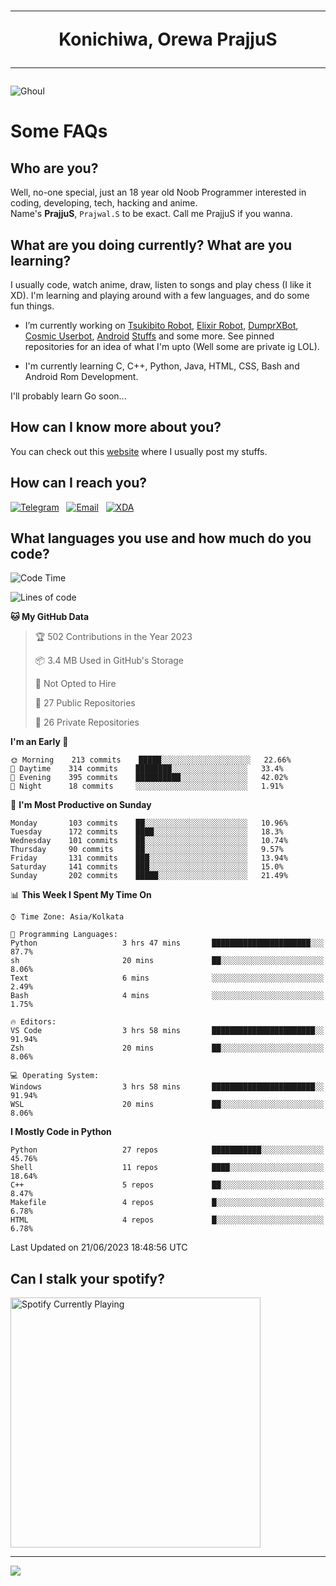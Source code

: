 <h1 align="center"><hr>Konichiwa, Orewa PrajjuS<hr></h1>


<img src="https://telegra.ph/file/6041d22c64479ee5ff802.jpg" alt="Ghoul"/>


<h1>Some FAQs</h1>


<h2>Who are you?</h2>

Well, no-one special, just an 18 year old Noob Programmer interested in coding, developing, tech, hacking and anime.
<br>
Name's <b>PrajjuS</b>, <code>Prajwal.S</code> to be exact. Call me PrajjuS if you wanna.


<h2>What are you doing currently? What are you learning?</h2>

I usually code, watch anime, draw, listen to songs and play chess (I like it XD). I'm learning and playing around with a few languages, and do some fun things.

- I’m currently working on <a href="Https://t.me/PrajjuSAssistantBot">Tsukibito Robot</a>, <a href="https://t.me/projectelixir_bot">Elixir Robot</a>, <a href="https://t.me/DumprXBot">DumprXBot</a>, <a href="https://github.com/SkyLab-Devs/CosmicUserbot">Cosmic Userbot</a>, <a href="https://github.com/Noob-OS">Android</a> <a href="https://github.com/PrajjuS/device_xiaomi_vince">Stuffs</a> and some more. See pinned repositories for an idea of what I'm upto (Well some are private ig LOL).

- I'm currently learning C, C++, Python, Java, HTML, CSS, Bash and Android Rom Development.

I'll probably learn Go soon...


<h2>How can I know more about you?</h2>

You can check out this <a href="https://prajjus.site">website</a> where I usually post my stuffs.


<h2>How can I reach you?</h2>

<a href="https://t.me/PrajjuS"><img src="https://img.shields.io/badge/PrajjuS-2CA5E0?style=flat-square&logo=telegram&logoColor=white" alt="Telegram"/></a>&nbsp;&nbsp;&nbsp;<a href="theprajjus@gmail.com"><img src="https://img.shields.io/badge/theprajjus@gmail.com-D14836?style=flat-square&logo=gmail&logoColor=white" alt="Email"/></a>&nbsp;&nbsp;&nbsp;<a href="https://forum.xda-developers.com/m/prajjus.10388799/"><img src="https://img.shields.io/badge/PrajjuS-F59714?style=flat-square&logo=xda-developers&logoColor=white" alt="XDA"/></a>


<h2>What languages you use and how much do you code?</h2>

<!--START_SECTION:waka-->
![Code Time](http://img.shields.io/badge/Code%20Time-351%20hrs%2011%20mins-blue)

![Lines of code](https://img.shields.io/badge/From%20Hello%20World%20I%27ve%20Written-38%20Thousand%20lines%20of%20code-blue)

**🐱 My GitHub Data** 

> 🏆 502 Contributions in the Year 2023
 > 
> 📦 3.4 MB Used in GitHub's Storage 
 > 
> 🚫 Not Opted to Hire
 > 
> 📜 27 Public Repositories 
 > 
> 🔑 26 Private Repositories  
 > 
**I'm an Early 🐤** 

```text
🌞 Morning    213 commits    █████░░░░░░░░░░░░░░░░░░░░   22.66% 
🌆 Daytime    314 commits    ████████░░░░░░░░░░░░░░░░░   33.4% 
🌃 Evening    395 commits    ██████████░░░░░░░░░░░░░░░   42.02% 
🌙 Night      18 commits     ░░░░░░░░░░░░░░░░░░░░░░░░░   1.91%

```
📅 **I'm Most Productive on Sunday** 

```text
Monday       103 commits    ██░░░░░░░░░░░░░░░░░░░░░░░   10.96% 
Tuesday      172 commits    ████░░░░░░░░░░░░░░░░░░░░░   18.3% 
Wednesday    101 commits    ██░░░░░░░░░░░░░░░░░░░░░░░   10.74% 
Thursday     90 commits     ██░░░░░░░░░░░░░░░░░░░░░░░   9.57% 
Friday       131 commits    ███░░░░░░░░░░░░░░░░░░░░░░   13.94% 
Saturday     141 commits    ███░░░░░░░░░░░░░░░░░░░░░░   15.0% 
Sunday       202 commits    █████░░░░░░░░░░░░░░░░░░░░   21.49%

```


📊 **This Week I Spent My Time On** 

```text
⌚︎ Time Zone: Asia/Kolkata

💬 Programming Languages: 
Python                   3 hrs 47 mins       ██████████████████████░░░   87.7% 
sh                       20 mins             ██░░░░░░░░░░░░░░░░░░░░░░░   8.06% 
Text                     6 mins              ░░░░░░░░░░░░░░░░░░░░░░░░░   2.49% 
Bash                     4 mins              ░░░░░░░░░░░░░░░░░░░░░░░░░   1.75%

🔥 Editors: 
VS Code                  3 hrs 58 mins       ███████████████████████░░   91.94% 
Zsh                      20 mins             ██░░░░░░░░░░░░░░░░░░░░░░░   8.06%

💻 Operating System: 
Windows                  3 hrs 58 mins       ███████████████████████░░   91.94% 
WSL                      20 mins             ██░░░░░░░░░░░░░░░░░░░░░░░   8.06%

```

**I Mostly Code in Python** 

```text
Python                   27 repos            ███████████░░░░░░░░░░░░░░   45.76% 
Shell                    11 repos            ████░░░░░░░░░░░░░░░░░░░░░   18.64% 
C++                      5 repos             ██░░░░░░░░░░░░░░░░░░░░░░░   8.47% 
Makefile                 4 repos             █░░░░░░░░░░░░░░░░░░░░░░░░   6.78% 
HTML                     4 repos             █░░░░░░░░░░░░░░░░░░░░░░░░   6.78%

```



 Last Updated on 21/06/2023 18:48:56 UTC
<!--END_SECTION:waka-->


<h2>Can I stalk your spotify?</h2>

<a href="https://open.spotify.com/user/cotgk31v4nhw20gs5adb29jq5"><img src="https://spotify-readme-prajjus.vercel.app/api?theme=dark&rainbow=true" alt="Spotify Currently Playing" width="400px"/></a>


<hr>


<img src="https://komarev.com/ghpvc/?username=prajjus&label=Profile%20Views&color=000000&style=flat">
